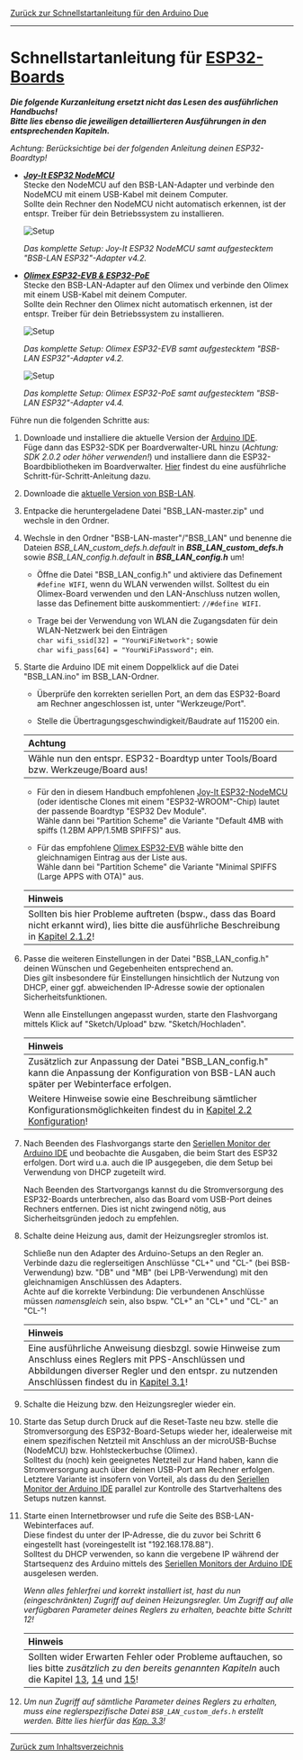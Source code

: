 [Zurück zur Schnellstartanleitung für den Arduino Due](SSA_DUE.md)    
    
---
    
# Schnellstartanleitung für [ESP32-Boards](kap01.md#13-esp32)
***Die folgende Kurzanleitung ersetzt nicht das Lesen des ausführlichen Handbuchs!***    
***Bitte lies ebenso die jeweiligen detaillierteren Ausführungen in den entsprechenden Kapiteln.*** 
   
*Achtung: Berücksichtige bei der folgenden Anleitung deinen ESP32-Boardtyp!*   

- ***[Joy-It ESP32 NodeMCU](kap01.md#1311-esp32-nodemcu-joy-it)***  
  Stecke den NodeMCU auf den BSB-LAN-Adapter und verbinde den NodeMCU mit einem USB-Kabel mit deinem Computer.  
  Sollte dein Rechner den NodeMCU nicht automatisch erkennen, ist der entspr. Treiber für dein Betriebssystem zu installieren.  

  ![Setup](assets/images/ESP32nodeMCU+Adapter.jpeg)
    
  *Das komplette Setup: Joy-It ESP32 NodeMCU samt aufgestecktem "BSB-LAN ESP32"-Adapter v4.2.*  

- ***[Olimex ESP32-EVB & ESP32-PoE](kap01.md#1312-esp32-olimex-esp32-evb--esp32-poe)***  
  Stecke den BSB-LAN-Adapter auf den Olimex und verbinde den Olimex mit einem USB-Kabel mit deinem Computer.  
  Sollte dein Rechner den Olimex nicht automatisch erkennen, ist der entspr. Treiber für dein Betriebssystem zu installieren.  

  ![Setup](assets/images/OlimexESP32EVB_v42_small.jpg)
    
  *Das komplette Setup: Olimex ESP32-EVB samt aufgestecktem "BSB-LAN ESP32"-Adapter v4.2.*  
  
  ![Setup](assets/images/OlimexESP32PoE_v44_small.jpg)  
  
  *Das komplette Setup: Olimex ESP32-PoE samt aufgestecktem "BSB-LAN ESP32"-Adapter v4.4.*
  
Führe nun die folgenden Schritte aus:  
  
1. Downloade und installiere die aktuelle Version der [Arduino IDE](https://www.arduino.cc/en/Main/Software).  
   Füge dann das ESP32-SDK per Boardverwalter-URL hinzu (*Achtung: SDK 2.0.2 oder höher verwenden!*) und installiere dann die ESP32-Boardbibliotheken im Boardverwalter. [Hier](kap12.md#1212-esp32) findest du eine ausführliche Schritt-für-Schritt-Anleitung dazu.    
   
2. Downloade die [aktuelle Version von BSB-LAN](https://github.com/fredlcore/bsb_lan/archive/master.zip).  

3. Entpacke die heruntergeladene Datei "BSB_LAN-master.zip" und wechsle in den Ordner.  

4. Wechsle in den Ordner "BSB-LAN-master"/"BSB_LAN" und benenne die Dateien *BSB_LAN_custom_defs.h.default* in ***BSB_LAN_custom_defs.h*** sowie  *BSB_LAN_config.h.default* in ***BSB_LAN_config.h*** um!    

   - Öffne die Datei "BSB_LAN_config.h" und aktiviere das Definement `#define WIFI`, wenn du WLAN verwenden willst. Solltest du ein Olimex-Board verwenden und den LAN-Anschluss nutzen wollen, lasse das Definement bitte auskommentiert: `//#define WIFI`.   
    
   - Trage bei der Verwendung von WLAN die Zugangsdaten für dein WLAN-Netzwerk bei den Einträgen  
    `char wifi_ssid[32] = "YourWiFiNetwork";` sowie  
    `char wifi_pass[64] = "YourWiFiPassword";` ein.  

5. Starte die Arduino IDE mit einem Doppelklick auf die Datei "BSB_LAN.ino" im BSB_LAN-Ordner.  

   - Überprüfe den korrekten seriellen Port, an dem das ESP32-Board am Rechner angeschlossen ist, unter "Werkzeuge/Port".  
   
   - Stelle die Übertragungsgeschwindigkeit/Baudrate auf 115200 ein.  
   
    | Achtung |
    |:--------|
    | Wähle nun den entspr. ESP32-Boardtyp unter Tools/Board bzw. Werkzeuge/Board aus! |  
   
   - Für den in diesem Handbuch empfohlenen [Joy-It ESP32-NodeMCU](kap01.md#1311-esp32-nodemcu-joy-it) (oder identische Clones mit einem "ESP32-WROOM"-Chip) lautet der passende Boardtyp "ESP32 Dev Module". <br> Wähle dann bei "Partition Scheme" die Variante "Default 4MB with spiffs (1.2BM APP/1.5MB SPIFFS)" aus.    
   
   - Für das empfohlene [Olimex ESP32-EVB](kap01.md#1312-esp32-olimex-esp32-evb) wähle bitte den gleichnamigen Eintrag aus der Liste aus. <br> Wähle dann bei "Partition Scheme" die Variante "Minimal SPIFFS (Large APPS with OTA)" aus.  
   
   | Hinweis |
   |:--------|
   | Sollten bis hier Probleme auftreten (bspw., dass das Board nicht erkannt wird), lies bitte die ausführliche Beschreibung in [Kapitel 2.1.2](kap02.md#212-installation-auf-dem-esp32)! |    

6. Passe die weiteren Einstellungen in der Datei "BSB_LAN_config.h" deinen Wünschen und Gegebenheiten entsprechend an.  
   Dies gilt insbesondere für Einstellungen hinsichtlich der Nutzung von DHCP, einer ggf. abweichenden IP-Adresse sowie der optionalen Sicherheitsfunktionen.   
   
   Wenn alle Einstellungen angepasst wurden, starte den Flashvorgang mittels Klick auf "Sketch/Upload" bzw. "Sketch/Hochladen".  

   | Hinweis |
   |:--------|
   | Zusätzlich zur Anpassung der Datei "BSB_LAN_config.h" kann die Anpassung der Konfiguration von BSB-LAN auch später per Webinterface erfolgen. | 
   | Weitere Hinweise sowie eine Beschreibung sämtlicher Konfigurationsmöglichkeiten findest du in [Kapitel 2.2 Konfiguration](kap02.md#22-konfiguration)! |   
  
7. Nach Beenden des Flashvorgangs starte den [Seriellen Monitor der Arduino IDE](kap12.md#122-serieller-monitor) und beobachte die Ausgaben, die beim Start des ESP32 erfolgen. Dort wird u.a. auch die IP ausgegeben, die dem Setup bei Verwendung von DHCP zugeteilt wird.  

   Nach Beenden des Startvorgangs kannst du die Stromversorgung des ESP32-Boards unterbrechen, also das Board vom USB-Port deines Rechners entfernen. Dies ist nicht zwingend nötig, aus Sicherheitsgründen jedoch zu empfehlen.  

8. Schalte deine Heizung aus, damit der Heizungsregler stromlos ist.  
  
   Schließe nun den Adapter des Arduino-Setups an den Regler an. Verbinde dazu die reglerseitigen Anschlüsse "CL+" und "CL-" (bei BSB-Verwendung) bzw. "DB" und "MB" (bei LPB-Verwendung) mit den gleichnamigen Anschlüssen des Adapters.  
   Achte auf die korrekte Verbindung: Die verbundenen Anschlüsse müssen *namensgleich* sein, also bspw. "CL+" an "CL+" und "CL-" an "CL-"!   
  
   | Hinweis |
   |:--------|
   | Eine ausführliche Anweisung diesbzgl. sowie Hinweise zum Anschluss eines Reglers mit PPS-Anschlüssen und Abbildungen diverser Regler und den entspr. zu nutzenden Anschlüssen findest du in [Kapitel 3.1](kap03.md#31-anschluss-des-adapters)! |  
   
9. Schalte die Heizung bzw. den Heizungsregler wieder ein.  

10. Starte das Setup durch Druck auf die Reset-Taste neu bzw. stelle die Stromversorgung des ESP32-Board-Setups wieder her, idealerweise mit einem spezifischen Netzteil mit Anschluss an der microUSB-Buchse (NodeMCU) bzw. Hohlsteckerbuchse (Olimex).  
    Solltest du (noch) kein geeignetes Netzteil zur Hand haben, kann die Stromversorgung auch über deinen USB-Port am Rechner erfolgen.  
    Letztere Variante ist insofern von Vorteil, als dass du den [Seriellen Monitor der Arduino IDE](kap12.md#122-serieller-monitor) parallel zur Kontrolle des Startverhaltens des Setups nutzen kannst.  

11. Starte einen Internetbrowser und rufe die Seite des BSB-LAN-Webinterfaces auf.  
    Diese findest du unter der IP-Adresse, die du zuvor bei Schritt 6 eingestellt hast (voreingestellt ist "192.168.178.88").  
    Solltest du DHCP verwenden, so kann die vergebene IP während der Startsequenz des Arduino mittels des [Seriellen Monitors der Arduino IDE](kap12.md#122-serieller-monitor) ausgelesen werden.   

    *Wenn alles fehlerfrei und korrekt installiert ist, hast du nun (eingeschränkten) Zugriff auf deinen Heizungsregler. Um Zugriff auf alle verfügbaren Parameter deines Reglers zu erhalten, beachte bitte Schritt 12!* 
    
    | Hinweis |
    |:--------|
    | Sollten wider Erwarten Fehler oder Probleme auftauchen, so lies bitte *zusätzlich zu den bereits genannten Kapiteln* auch die Kapitel [13](kap13.md), [14](kap14.md) und [15](kap15.md)! |  
  
12. *Um nun Zugriff auf sämtliche Parameter deines Reglers zu erhalten, muss eine reglerspezifische Datei `BSB_LAN_custom_defs.h` erstellt werden. Bitte lies hierfür das [Kap. 3.3](kap03.md#33-reglerspezifische-parameterliste-erstellen)!*     
    

---
    

     
     
[Zurück zum Inhaltsverzeichnis](inhaltsverzeichnis.md)  
